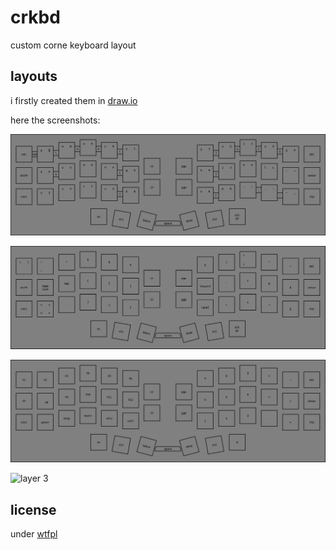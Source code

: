# crkbd

custom corne keyboard layout

## layouts

i firstly created them in [draw.io](./layouts.dio)

here the screenshots:

![layer 0](./imgs/layer0.png)

![layer 1](./imgs/layer1.png)

![layer 2](./imgs/layer2.png)

![layer 3](./imgs/layer3.png)

## license

under [wtfpl](./LICENSE)